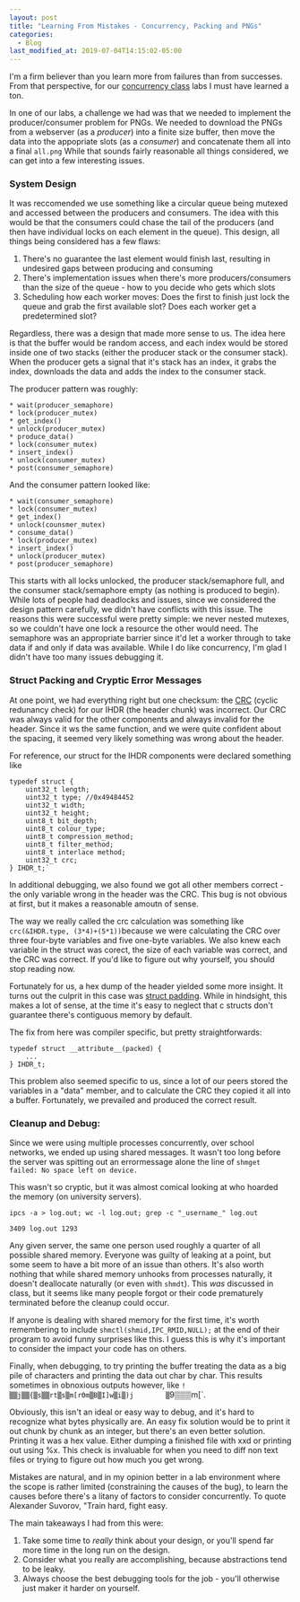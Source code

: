 ```yaml
---
layout: post
title: "Learning From Mistakes - Concurrency, Packing and PNGs"
categories:
  - Blog
last_modified_at: 2019-07-04T14:15:02-05:00
---
```


I'm a firm believer than you learn more from failures than from successes. From that perspective, for our [concurrency class](https://github.com/jzarnett/ece252) labs I must have learned a ton.  

In one of our labs, a challenge we had was that we needed to implement the producer/consumer problem for PNGs.
We needed to download the PNGs from a webserver (as a _producer_) into a finite size buffer, then move the data into the appopriate slots (as a _consumer_) and concatenate them all into a final `all.png` 
While that sounds fairly reasonable all things considered, we can get into a few interesting issues.

### System Design

It was reccomended we use something like a circular queue being mutexed and accessed between the producers and consumers. The idea with this would be that the consumers could chase the tail of the producers (and then have individual locks on each element in the queue). This design, all things being considered has a few flaws:  

1. There's no guarantee the last element would finish last, resulting in undesired gaps between producing and consuming  
2. There's implementation issues when there's more producers/consumers than the size of the queue - how to you decide who gets which slots  
3. Scheduling how each worker moves: Does the first to finish just lock the queue and grab the first available slot? Does each worker get a predetermined slot?  

Regardless, there was a design that made more sense to us. 
The idea here is that the buffer would be random access, and each index would be stored inside one of two stacks (either the producer stack or the consumer stack). When the producer gets a signal that it's stack has an index, it grabs the index, downloads the data and adds the index to the consumer stack.  

The producer pattern was roughly:  

    * wait(producer_semaphore)  
    * lock(producer_mutex)  
    * get_index()  
    * unlock(producer_mutex)  
    * produce_data()   
    * lock(consumer_mutex)   
    * insert_index()  
    * unlock(consumer_mutex)  
    * post(consumer_semaphore)  

And the consumer pattern looked like: 

    * wait(consumer_semaphore)  
    * lock(consumer_mutex)  
    * get_index()  
    * unlock(counsmer_mutex) 
    * consume_data()  
    * lock(producer_mutex)  
    * insert_index()  
    * unlock(producer_mutex)  
    * post(producer_semaphore)  

This starts with all locks unlocked, the producer stack/semaphore full, and the consumer stack/semaphore empty (as nothing is produced to begin). While lots of people had deadlocks and issues, since we considered the design pattern carefully, we didn't have conflicts with this issue. The reasons this were successful were pretty simple: we never nested mutexes, so we couldn't have one lock a resource the other would need. The semaphore was an appropriate barrier since it'd let a worker through to take data if and only if data was available. While I do like concurrency, I'm glad I didn't have too many issues debugging it. 

### Struct Packing and Cryptic Error Messages

At one point, we had everything right but one checksum: the [CRC](https://en.wikipedia.org/wiki/Cyclic_redundancy_check) (cyclic redunancy check) for our IHDR (the header chunk) was incorrect. Our CRC was always valid for the other components and always invalid for the header. Since it ws the same function, and we were quite confident about the spacing, it seemed very likely something was wrong about the header. 

For reference, our struct for the IHDR components were declared something like   

    typedef struct {  
        uint32_t length;  
        uint32_t type; //0x49484452  
        uint32_t width;  
        uint32_t height;
        uint8_t bit_depth;  
        uint8_t colour_type;  
        uint8_t compression_method;  
        uint8_t filter_method;  
        uint8_t interlace method;  
        uint32_t crc;  
    } IHDR_t;`

In additional debugging, we also found we got all other members correct - the only variable wrong in the header was the CRC. This bug is not obvious at first, but it makes a reasonable amoutn of sense.  

The way we really called the crc calculation was something like `crc(&IHDR.type, (3*4)+(5*1))`because we were calculating the CRC over three four-byte variables and five one-byte variables. We also knew each variable in the struct was corect, the size of each variable was correct, and the CRC was correct. If you'd like to figure out why yourself, you should stop reading now. 

Fortunately for us, a hex dump of the header yielded some more insight. It turns out the culprit in this case was [struct padding](https://stackoverflow.com/questions/4306186/structure-padding-and-packing). While in hindsight, this makes a lot of sense, at the time it's easy to neglect that c structs don't guarantee there's contiguous memory by default. 

The fix from here was compiler specific, but pretty straightforwards:  

    typedef struct __attribute__(packed) {  
        ...    
    } IHDR_t;    

This problem also seemed specific to us, since a lot of our peers stored the variables in a "data" member, and to calculate the CRC they copied it all into a buffer. Fortunately, we prevailed and produced the correct result.


### Cleanup and Debug: 

Since we were using multiple processes concurrently, over school networks, we ended up using shared messages. It wasn't too long before the server was spitting out an errormessage alone the line of `shmget failed: No space left on device.` 
  
This wasn't so cryptic, but it was almost comical looking at who hoarded the memory (on university servers).  
  
`ipcs -a > log.out; wc -l log.out; grep -c "_username_" log.out` 

`3409 log.out 1293`

Any given server, the same one person used roughly a quarter of all possible shared memory. Everyone was guilty of leaking at a point, but some seem to have a bit more of an issue than others. It's also worth nothing that while shared memory unhooks from processes naturally, it doesn't deallocate naturally (or even with `shmdt`).  This _was_ discussed in class, but it seems like many people forgot or their code prematurely terminated before the cleanup could occur.

If anyone is dealing with shared memory for the first time, it's worth remembering to include `shmctl(shmid,IPC_RMID,NULL);` at the end of their program to avoid funny surprises like this. I guess this is why it's important to consider the impact your code has on others.

Finally, when debugging, to try printing the buffer treating the data as a big pile of characters and printing the data out char by char. This results sometimes in obnoxious outputs however, like `!▒▒j▒▒{▒s▒▒rt▒s▒m[rΘm▒B▒I]w▒i▒)j        ▒`9▒▒▒m[`.  
  
Obviously, this isn't an ideal or easy way to debug, and it's hard to recognize what bytes physically are. An easy fix solution would be to print it out chunk by chunk as an integer, but there's an even better solution. Printing it was a hex value. Either dumping a finished file with xxd or printing out using %x. This check is invaluable for when you need to diff non text files or trying to figure out how much you get wrong. 


Mistakes are natural, and in my opinion better in a lab environment where the scope is rather limited (constraining the causes of the bug), to learn the causes before there's a litany of factors to consider concurrently. To quote Alexander Suvorov, "Train hard, fight easy. 

The main takeaways I had from this were:

1. Take some time to _really_ think about your design, or you'll spend far more time in the long run on the design.  
2. Consider what you really are accomplishing, because abstractions tend to be leaky.  
3. Always choose the best debugging tools for the job - you'll otherwise just maker it harder on yourself.
